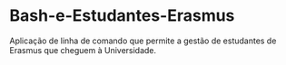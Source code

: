# Bash-e-Estudantes-Erasmus
Aplicação de linha de comando que permite a gestão de estudantes de Erasmus que cheguem à Universidade.
